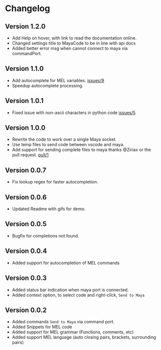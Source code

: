 # Changelog

## Version 1.2.0
* Add Help on hover, with link to read the documentation online.
* Changed settings title to MayaCode to be in line with api docs
* Added better error msg when cannot connect to maya via commandPort.

## Version 1.1.0
* Add autocomplete for MEL variables. [issues/9](https://github.com/artbycrunk/vscode-maya/issues/9)
* Speedup autocomplete processing.

## Version 1.0.1
* Fixed issue with non-ascii characters in python code [issues/5](https://github.com/artbycrunk/vscode-maya/issues/5)

## Version 1.0.0
* Rewrite the code to work over a single Maya socket.
* Use temp files to send code between vscode and maya.
* Add support for sending complete files to maya
  thanks @Ziriax or the pull request. [pull/1](https://github.com/artbycrunk/vscode-maya/pull/1)

## Version 0.0.7
* Fix lookup regex for faster autocompletion.

## Version 0.0.6
* Updated Readme with gifs for demo.

## Version 0.0.5
* Bugfix for completions not found.

## Version 0.0.4
* Added support for autocompletion of MEL commands

## Version 0.0.3
* Added status bar indication when maya port is connected.
* Added context option, to select code and right-click, ```Send to Maya```

## Version 0.0.2
* Added commands ```Send to Maya``` via command port.
* Added Snippets for MEL code
* Added support for MEL grammar (Functions, comments, etc)
* Added support MEL language (auto closing pairs, brackets, surrounding pairs)
